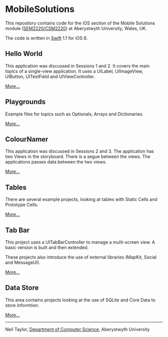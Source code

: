 # MobileSolutions
This repository contains code for the iOS section of the Mobile Solutions module ([SEM2220/CSM2220](http://www.aber.ac.uk/en/modules/deptcurrent/?m=CSM2220)) at Aberystwyth University, Wales, UK. 

The code is written in [Swift](http://developer.apple.com/swift) 1.1 for iOS 8. 

## Hello World
This application was discussed in Sessions 1 and 2. It covers the main topics of a single-view application. It uses a UILabel, UIImageView, UIButton, UITextField and UIViewController.  

[More...](http://www.github.com/digidol/MobileSolutions/tree/master/HelloWorld)

## Playgrounds 
Example files for topics such as Optionals, Arrays and Dictionaries. 

[More...](http://www.github.com/digidol/MobileSolutions/tree/master/Playgrounds)

## ColourNamer 
This application was discussed in Sessions 2 and 3. The application has two Views in the storyboard. There is a segue between the views. The applications passes data between the two views. 

[More...](http://www.github.com/digidol/MobileSolutions/tree/master/ColourNamer)

## Tables 
There are several example projects, looking at tables with Static Cells and Prototype Cells. 

[More...](http://www.github.com/digidol/MobileSolutions/tree/master/Tables)

## Tab Bar 
This project uses a UITabBarController to manage a multi-screen view. A basic version is built and then extended. 

These projects also introduce the use of external libraries (MapKit, Social and MessageUI).  

[More...](http://www.github.com/digidol/MobileSolutions/tree/master/TabBar)

## Data Store 
This area contains projects looking at the use of SQLite and Core Data to store informtion.  

[More...](http://www.github.com/digidol/MobileSolutions/tree/master/Data%20Storeage)

---

Neil Taylor, [Department of Computer Science](http://www.aber.ac.uk/en/cs/), Aberystwyth University
